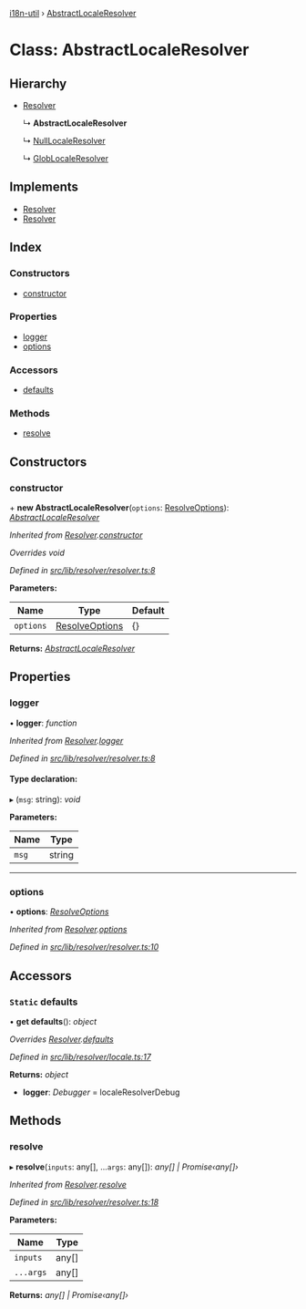 [i18n-util](../README.md) › [AbstractLocaleResolver](abstractlocaleresolver.md)

# Class: AbstractLocaleResolver

## Hierarchy

* [Resolver](resolver.md)

  ↳ **AbstractLocaleResolver**

  ↳ [NullLocaleResolver](nulllocaleresolver.md)

  ↳ [GlobLocaleResolver](globlocaleresolver.md)

## Implements

* [Resolver](../README.md#abstract-resolver)
* [Resolver](../README.md#abstract-resolver)

## Index

### Constructors

* [constructor](abstractlocaleresolver.md#constructor)

### Properties

* [logger](abstractlocaleresolver.md#logger)
* [options](abstractlocaleresolver.md#options)

### Accessors

* [defaults](abstractlocaleresolver.md#static-defaults)

### Methods

* [resolve](abstractlocaleresolver.md#resolve)

## Constructors

###  constructor

\+ **new AbstractLocaleResolver**(`options`: [ResolveOptions](../README.md#resolveoptions)): *[AbstractLocaleResolver](abstractlocaleresolver.md)*

*Inherited from [Resolver](resolver.md).[constructor](resolver.md#constructor)*

*Overrides void*

*Defined in [src/lib/resolver/resolver.ts:8](https://github.com/JuroOravec/i18n-util/blob/c9cd5a0/src/lib/resolver/resolver.ts#L8)*

**Parameters:**

Name | Type | Default |
------ | ------ | ------ |
`options` | [ResolveOptions](../README.md#resolveoptions) | {} |

**Returns:** *[AbstractLocaleResolver](abstractlocaleresolver.md)*

## Properties

###  logger

• **logger**: *function*

*Inherited from [Resolver](resolver.md).[logger](resolver.md#logger)*

*Defined in [src/lib/resolver/resolver.ts:8](https://github.com/JuroOravec/i18n-util/blob/c9cd5a0/src/lib/resolver/resolver.ts#L8)*

#### Type declaration:

▸ (`msg`: string): *void*

**Parameters:**

Name | Type |
------ | ------ |
`msg` | string |

___

###  options

• **options**: *[ResolveOptions](../README.md#resolveoptions)*

*Inherited from [Resolver](resolver.md).[options](resolver.md#options)*

*Defined in [src/lib/resolver/resolver.ts:10](https://github.com/JuroOravec/i18n-util/blob/c9cd5a0/src/lib/resolver/resolver.ts#L10)*

## Accessors

### `Static` defaults

• **get defaults**(): *object*

*Overrides [Resolver](resolver.md).[defaults](resolver.md#static-defaults)*

*Defined in [src/lib/resolver/locale.ts:17](https://github.com/JuroOravec/i18n-util/blob/c9cd5a0/src/lib/resolver/locale.ts#L17)*

**Returns:** *object*

* **logger**: *Debugger* = localeResolverDebug

## Methods

###  resolve

▸ **resolve**(`inputs`: any[], ...`args`: any[]): *any[] | Promise‹any[]›*

*Inherited from [Resolver](resolver.md).[resolve](resolver.md#resolve)*

*Defined in [src/lib/resolver/resolver.ts:18](https://github.com/JuroOravec/i18n-util/blob/c9cd5a0/src/lib/resolver/resolver.ts#L18)*

**Parameters:**

Name | Type |
------ | ------ |
`inputs` | any[] |
`...args` | any[] |

**Returns:** *any[] | Promise‹any[]›*
